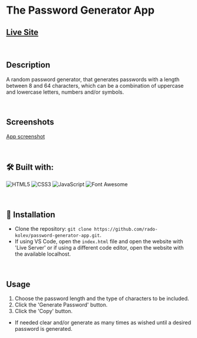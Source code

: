 # The Password Generator App

## [Live Site](https://the-password-generator-app.netlify.app)

<br/>

## Description

A random password generator, that generates passwords with a length between 8 and 64 characters, which can be a combination of uppercase and lowercase letters, numbers and/or symbols.

<br/>

## Screenshots

[App screenshot](./demo/pass-gen-screenshot.png)

<br/>

## 🛠️ Built with:

![HTML5](https://img.shields.io/badge/HTML5-E34F26?style=for-the-badge&logo=html5&logoColor=white)
![CSS3](https://img.shields.io/badge/CSS3-1572B6?style=for-the-badge&logo=css3&logoColor=white)
![JavaScript](https://img.shields.io/badge/JavaScript-F7DF1E?style=for-the-badge&logo=javascript&logoColor=black)
![Font Awesome](https://img.shields.io/badge/Font_Awesome-339AF0?style=for-the-badge&logo=fontawesome&logoColor=white)

<br/>

## 💾 Installation

- Clone the repository: `git clone https://github.com/rado-kolev/password-generator-app.git`.
- If using VS Code, open the `index.html` file and open the website with 'Live Server' or if using a different code editor, open the website with the available localhost.

<br/>

## Usage

1. Choose the password length and the type of characters to be included.
2. Click the 'Generate Password' button.
3. Click the 'Copy' button.

- If needed clear and/or generate as many times as wished until a desired password is generated.
